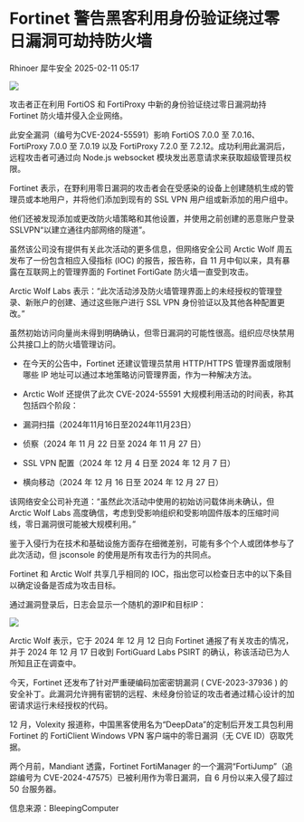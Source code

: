 #  Fortinet 警告黑客利用身份验证绕过零日漏洞可劫持防火墙   
Rhinoer  犀牛安全   2025-02-11 05:17  
  
![](https://mmbiz.qpic.cn/mmbiz_png/qvpgicaewUBmHhbBXfQiamrop040eReAczhKtn4sMibZKrSya8PubFFnHdkcho4hTkZiaDJjReMibwYsKpocB42uYvQ/640?wx_fmt=png&from=appmsg "")  
  
攻击者正在利用 FortiOS 和 FortiProxy 中新的身份验证绕过零日漏洞劫持 Fortinet 防火墙并侵入企业网络。  
  
此安全漏洞（编号为CVE-2024-55591）影响 FortiOS 7.0.0 至 7.0.16、FortiProxy 7.0.0 至 7.0.19 以及 FortiProxy 7.2.0 至 7.2.12。成功利用此漏洞后，远程攻击者可通过向 Node.js websocket 模块发出恶意请求来获取超级管理员权限。  
  
Fortinet 表示，在野利用零日漏洞的攻击者会在受感染的设备上创建随机生成的管理员或本地用户，并将他们添加到现有的 SSL VPN 用户组或新添加的用户组中。  
  
他们还被发现添加或更改防火墙策略和其他设置，并使用之前创建的恶意账户登录 SSLVPN“以建立通往内部网络的隧道”。  
  
虽然该公司没有提供有关此次活动的更多信息，但网络安全公司 Arctic Wolf 周五发布了一份包含相应入侵指标 (IOC) 的报告，报告称，自 11 月中旬以来，具有暴露在互联网上的管理界面的 Fortinet FortiGate 防火墙一直受到攻击。  
  
Arctic Wolf Labs 表示：“此次活动涉及防火墙管理界面上的未经授权的管理登录、新账户的创建、通过这些账户进行 SSL VPN 身份验证以及其他各种配置更改。”  
  
虽然初始访问向量尚未得到明确确认，但零日漏洞的可能性很高。组织应尽快禁用公共接口上的防火墙管理访问。  
- 在今天的公告中，Fortinet 还建议管理员禁用 HTTP/HTTPS 管理界面或限制哪些 IP 地址可以通过本地策略访问管理界面，作为一种解决方法。  
  
- Arctic Wolf 还提供了此次 CVE-2024-55591 大规模利用活动的时间表，称其包括四个阶段：  
  
- 漏洞扫描（2024年11月16日至2024年11月23日）  
  
- 侦察（2024 年 11 月 22 日至 2024 年 11 月 27 日）  
  
- SSL VPN 配置（2024 年 12 月 4 日至 2024 年 12 月 7 日）  
  
- 横向移动（2024 年 12 月 16 日至 2024 年 12 月 27 日）  
  
该网络安全公司补充道：“虽然此次活动中使用的初始访问载体尚未确认，但 Arctic Wolf Labs 高度确信，考虑到受影响组织和受影响固件版本的压缩时间线，零日漏洞很可能被大规模利用。”  
  
鉴于入侵行为在技术和基础设施方面存在细微差别，可能有多个个人或团体参与了此次活动，但 jsconsole 的使用是所有攻击行为的共同点。  
  
Fortinet 和 Arctic Wolf 共享几乎相同的 IOC，指出您可以检查日志中的以下条目以确定设备是否成为攻击目标。  
  
通过漏洞登录后，日志会显示一个随机的源IP和目标IP：  
  
![](https://mmbiz.qpic.cn/mmbiz_png/qvpgicaewUBmHhbBXfQiamrop040eReAczibAfseM1p1NSWz1EJSyRWMxVdBbF3oH04YHibIBfibRINCHPtZYn0COfw/640?wx_fmt=png&from=appmsg "")  
  
Arctic Wolf 表示，它于 2024 年 12 月 12 日向 Fortinet 通报了有关攻击的情况，并于 2024 年 12 月 17 日收到 FortiGuard Labs PSIRT 的确认，称该活动已为人所知且正在调查中。  
  
今天，Fortinet 还发布了针对严重硬编码加密密钥漏洞 ( CVE-2023-37936 ) 的安全补丁。此漏洞允许拥有密钥的远程、未经身份验证的攻击者通过精心设计的加密请求运行未经授权的代码。  
  
12 月，Volexity 报道称，中国黑客使用名为“DeepData”的定制后开发工具包利用 Fortinet 的 FortiClient Windows VPN 客户端中的零日漏洞（无 CVE ID）窃取凭据。  
  
两个月前，Mandiant 透露，Fortinet FortiManager 的一个漏洞“FortiJump”（追踪编号为 CVE-2024-47575）已被利用作为零日漏洞，自 6 月份以来入侵了超过 50 台服务器。  
  
  
信息来源：BleepingComputer  
  
